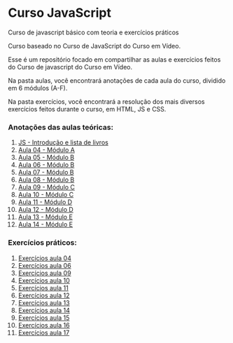# Curso JavaScript
 Curso de javascript básico com teoria e exercícios práticos

Curso baseado no Curso de JavaScript do Curso em Vídeo.

Esse é um repositório focado em compartilhar as aulas e exercícios feitos do Curso de javascript do Curso em Vídeo.

Na pasta aulas, você encontrará anotações de cada aula do curso, dividido em 6 módulos (A-F).

Na pasta exercícios, você encontrará a resolução dos mais diversos exercícios feitos durante o curso, em HTML, JS e CSS.

### Anotações das aulas teóricas:
01. [JS - Introdução e lista de livros](./aulas/introdução.md)
02. [Aula 04 - Módulo A](./aulas/aula04.md)
03. [Aula 05 - Módulo B](./aulas/aula05.md)
04. [Aula 06 - Módulo B](./aulas/aula06.md)
05. [Aula 07 - Módulo B](./aulas/aula07.md)
06. [Aula 08 - Módulo B](./aulas/aula08.md)
07. [Aula 09 - Módulo C](./aulas/aula09.md)
08. [Aula 10 - Módulo C](./aulas/aula10.md)
09. [Aula 11 - Módulo D](./aulas/aula11.md)
10. [Aula 12 - Módulo D](./aulas/aula12.md)
11. [Aula 13 - Módulo E](./aulas/aula13.md)
12. [Aula 14 - Módulo E](./aulas/aula14.md)


### Exercícios práticos:
01. [Exercícios aula 04](./exercícios/ex_aula04/)
02. [Exercícios aula 06](./exercícios/ex_aula06/)
03. [Exercícios aula 09](./exercícios/ex_aula09/)
04. [Exercícios aula 10](./exercícios/ex_aula10/)
05. [Exercícios aula 11](./exercícios/ex_aula11/)
06. [Exercícios aula 12](./exercícios/ex_aula12/)
07. [Exercícios aula 13](./exercícios/ex_aula13/)
08. [Exercícios aula 14](./exercícios/ex_aula14/)
09. [Exercícios aula 15](./exercícios/ex_aula15/)
10. [Exercícios aula 16](./exercícios/ex_aula16/)
11. [Exercícios aula 17](./exercícios/ex_aula17/)

